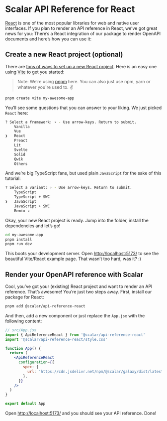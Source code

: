 # Scalar API Reference for React

[React](https://react.dev/) is one of the most popular libraries for web and native user interfaces. If you plan to render an API reference in React, we’ve got great news for you: There’s a React integration of our package to render OpenAPI documents and here’s how you can use it:

## Create a new React project (optional)

There are [tons of ways to set up a new React project](https://react.dev/learn/start-a-new-react-project). Here is an easy one using [Vite](https://vitejs.dev/) to get you started:

> Note: We’re using [pnpm](https://pnpm.io/installation) here. You can also just use npm, yarn or whatever you're used to. ✌️

```bash
pnpm create vite my-awesome-app
```

You’ll see some questions that you can answer to your liking. We just picked `React` here:

```bash
? Select a framework: › - Use arrow-keys. Return to submit.
    Vanilla
    Vue
❯   React
    Preact
    Lit
    Svelte
    Solid
    Qwik
    Others
```

And we’re big TypeScript fans, but used plain `JavaScript` for the sake of this tutorial:

```bash
? Select a variant: › - Use arrow-keys. Return to submit.
    TypeScript
    TypeScript + SWC
❯   JavaScript
    JavaScript + SWC
    Remix ↗
```

Okay, your new React project is ready. Jump into the folder, install the dependencies and let’s go!

```bash
cd my-awesome-app
pnpm install
pnpm run dev
```

This boots your development server. Open <http://localhost:5173/> to see the beautiful Vite/React example page. That wasn’t too hard, was it? :)

## Render your OpenAPI reference with Scalar

Cool, you’ve got your (existing) React project and want to render an API reference. That’s awesome! You’re just two steps away. First, install our package for React:

```bash
pnpm add @scalar/api-reference-react
```

And then, add a new component or just replace the `App.jsx` with the following content:

```jsx
// src/App.jsx
import { ApiReferenceReact } from '@scalar/api-reference-react'
import '@scalar/api-reference-react/style.css'

function App() {
  return (
    <ApiReferenceReact
      configuration={{
        spec: {
          url: 'https://cdn.jsdelivr.net/npm/@scalar/galaxy/dist/latest.yaml',
        },
      }}
    />
  )
}

export default App
```

Open <http://localhost:5173/> and you should see your API reference. Done!
